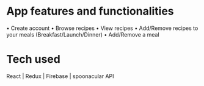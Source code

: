 # App features and functionalities

• Create account
• Browse recipes
• View recipes
• Add/Remove recipes to your meals (Breakfast/Launch/Dinner)
• Add/Remove a meal

# Tech used

React | Redux | Firebase | spoonacular API
